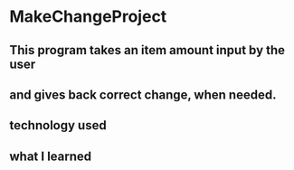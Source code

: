 # MakeChangeProject


 ## This program takes an item amount input by the user
 ## and gives back correct change, when needed. 

 ## technology used

 ##  what I learned 

 